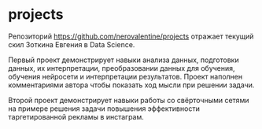 # projects
Репозиторий https://github.com/nerovalentine/projects отражает текущий скил Зоткина Евгения в Data Science.  

Первый проект демонстрирует навыки анализа данных, подготовки данных, их интерпретации, преобразовании данных для обучения, обучения нейросети и интерпретации результатов. Проект наполнен комментариями автора чтобы показать ход мысли при решении задачи.  

Второй проект демонстрирует навыки работы со свёрточными сетями на примере решения задачи повышения эффективности таргетированной рекламы в инстаграм.
